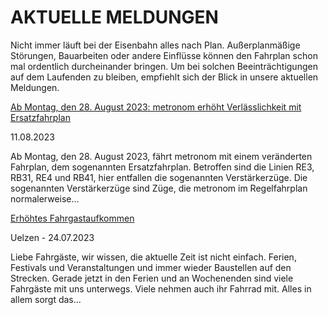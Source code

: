 AKTUELLE MELDUNGEN
==========

Nicht immer läuft bei der Eisenbahn alles nach Plan. Außerplanmäßige Störungen, Bauarbeiten oder andere Einflüsse können den Fahrplan schon mal ordentlich durcheinander bringen. Um bei solchen Beeinträchtigungen auf dem Laufenden zu bleiben, empfiehlt sich der Blick in unsere aktuellen Meldungen.

[Ab Montag, den 28. August 2023: metronom erhöht Verlässlichkeit mit Ersatzfahrplan](https://www.der-metronom.de/aktuell/ersatzfahrplan/)

 11.08.2023

Ab Montag, den 28. August 2023, fährt metronom mit einem veränderten
Fahrplan, dem sogenannten Ersatzfahrplan. Betroffen sind die Linien RE3, RB31, RE4 und RB41, hier entfallen die sogenannten Verstärkerzüge.
Die sogenannten Verstärkerzüge sind Züge, die metronom im Regelfahrplan normalerweise...

[Erhöhtes Fahrgastaufkommen](https://www.der-metronom.de/aktuell/hohes-fahrgastaufkommen/)

 Uelzen - 24.07.2023

Liebe Fahrgäste,
wir wissen, die aktuelle Zeit ist nicht einfach. Ferien, Festivals und Veranstaltungen und immer wieder Baustellen auf den Strecken. Gerade jetzt in den Ferien und an Wochenenden sind viele Fahrgäste mit uns unterwegs. Viele nehmen auch ihr Fahrrad mit. Alles in allem sorgt das...
